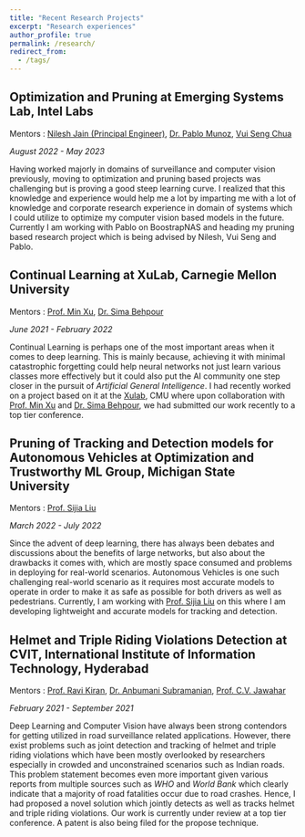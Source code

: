 ```yaml
---
title: "Recent Research Projects"
excerpt: "Research experiences"
author_profile: true
permalink: /research/
redirect_from:
  - /tags/
---
```

## Optimization and Pruning at Emerging Systems Lab, Intel Labs
Mentors : [Nilesh Jain (Principal Engineer)](https://www.intel.com/content/www/us/en/research/researchers/nilesh-jain.html), [Dr. Pablo Munoz](https://www.intel.in/content/www/in/en/research/researchers/j--pablo-munoz.html), [Vui Seng Chua](https://www.linkedin.com/in/vuiseng9)

_August 2022 - May 2023_

Having worked majorly in domains of surveillance and computer vision previously, moving to optimization and pruning based projects was challenging but is proving a good steep learning curve. I realized that this knowledge and experience would help me a lot by imparting me with a lot of knowledge and corporate research experience in domain of systems which I could utilize to optimize my computer vision based models in the future. Currently I am working with Pablo on BoostrapNAS and heading my pruning based research project which is being advised by Nilesh, Vui Seng and Pablo. 

## Continual Learning at XuLab, Carnegie Mellon University 
Mentors : [Prof. Min Xu](https://xulabs.github.io/min-xu/), [Dr. Sima Behpour](https://scholar.google.com/citations?user=7bmIRwUAAAAJ&hl=en) 

_June 2021 - February 2022_

<!-- [//]: # (Primarily, I have been jointly working on curating the novel COncrete DEfect BRidge IMage dataset (CODEBRIM) for multi-target classification of five commonly appearing concrete defects. We have compared two meta-learning approaches to find suitable convolutional neural network architectures for this challenging multi-class multi-target task. We have observed that learned architectures have less overall parameters in addition to yielding better multi-target accuracy in comparison to popular CNN architectures from the literature evaluated in the context of our application. We have jointly submitted a paper from this project to a tier-1 vision conference of the likes of ECCV, CVPR, ICCV etc.) 

[//]: # ([Submitted manuscript](https://drive.google.com/open?id=1Q3kgJ0BIyIb_dl-aUi-mmVzQ8xl_srfy)) -->

Continual Learning is perhaps one of the most important areas when it comes to deep learning. This is mainly because, achieving it with minimal catastrophic forgetting could help neural networks not just learn various classes more effectively but it could also put the AI community one step closer in the pursuit of _Artificial General Intelligence_. I had recently worked on a project based on it at the [Xulab](https://xulabs.github.io/), CMU where upon collaboration with [Prof. Min Xu](https://xulabs.github.io/min-xu/) and [Dr. Sima Behpour](https://scholar.google.com/citations?user=7bmIRwUAAAAJ&hl=en), we had submitted our work recently to a top tier conference.


## Pruning of Tracking and Detection models for Autonomous Vehicles at Optimization and Trustworthy ML Group, Michigan State University
Mentors : [Prof. Sijia Liu](https://lsjxjtu.github.io/index.html)

_March 2022 - July 2022_

<!-- [//]: # (Primarily, I have been jointly working on curating the novel COncrete DEfect BRidge IMage dataset (CODEBRIM) for multi-target classification of five commonly appearing concrete defects. We have compared two meta-learning approaches to find suitable convolutional neural network architectures for this challenging multi-class multi-target task. We have observed that learned architectures have less overall parameters in addition to yielding better multi-target accuracy in comparison to popular CNN architectures from the literature evaluated in the context of our application. We have jointly submitted a paper from this project to a tier-1 vision conference of the likes of ECCV, CVPR, ICCV etc.) 

[//]: # ([Submitted manuscript](https://drive.google.com/open?id=1Q3kgJ0BIyIb_dl-aUi-mmVzQ8xl_srfy)) -->

Since the advent of deep learning, there has always been debates and discussions about the benefits of large networks, but also about the drawbacks it comes with, which are mostly space consumed and problems in deploying for real-world scenarios. Autonomous Vehicles is one such challenging real-world scenario as it requires most accurate models to operate in order to make it as safe as possible for both drivers as well as pedestrians. Currently, I am working with [Prof. Sijia Liu](https://lsjxjtu.github.io/index.html) on this where I am developing lightweight and accurate models for tracking and detection. 

## Helmet and Triple Riding Violations Detection at CVIT, International Institute of Information Technology, Hyderabad
Mentors : [Prof. Ravi Kiran](https://ravika.github.io/index.html), [Dr. Anbumani Subramanian](https://sites.google.com/view/anbumani/), [Prof. C.V. Jawahar](https://faculty.iiit.ac.in/~jawahar/) 

_February 2021 - September 2021_

Deep Learning and Computer Vision have always been strong contendors for getting utilized in road surveillance related applications. However, there exist problems such as joint detection and tracking of helmet and triple riding violations which have been mostly overlooked by researchers especially in crowded and unconstrained scenarios such as Indian roads. This problem statement becomes even more important given various reports from multiple sources such as _WHO_ and _World Bank_ which clearly indicate that a majority of road fatalities occur due to road crashes. Hence, I had proposed a novel solution which jointly detects as well as tracks helmet and triple riding violations. Our work is currently under review at a top tier conference. A patent is also being filed for the propose technique.

